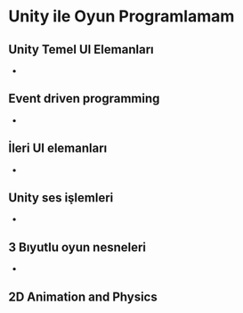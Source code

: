 # Unity ile Oyun Programlamam 


## Unity Temel UI Elemanları
+

## Event driven programming
+
## İleri UI elemanları
+
## Unity ses işlemleri
+

## 3 Bıyutlu oyun nesneleri 
+

## 2D Animation and Physics

